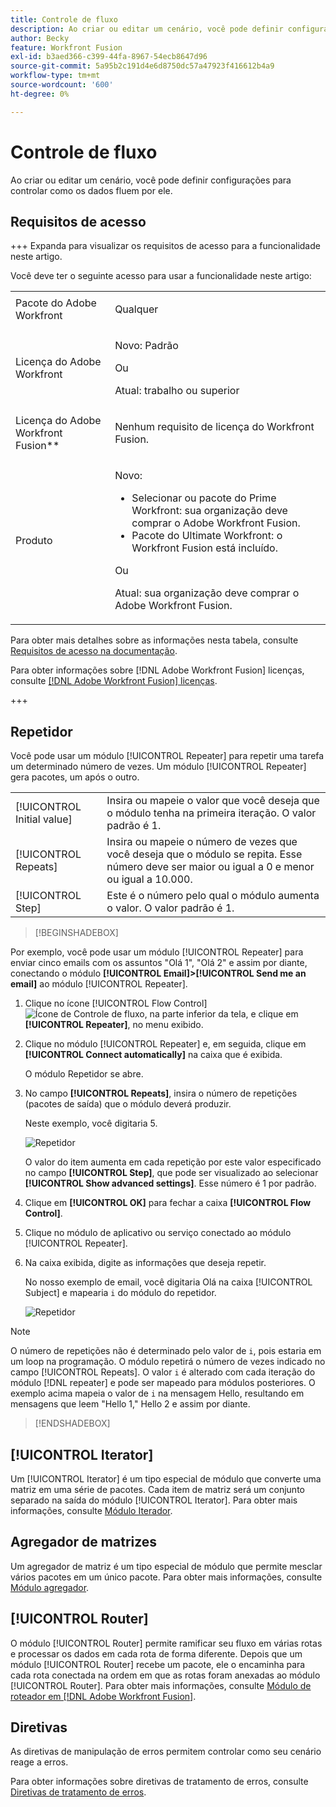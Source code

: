 ```yaml
---
title: Controle de fluxo
description: Ao criar ou editar um cenário, você pode definir configurações para controlar como os dados fluem por ele.
author: Becky
feature: Workfront Fusion
exl-id: b3aed366-c399-44fa-8967-54ecb8647d96
source-git-commit: 5a95b2c191d4e6d8750dc57a47923f416612b4a9
workflow-type: tm+mt
source-wordcount: '600'
ht-degree: 0%

---
```


# Controle de fluxo

Ao criar ou editar um cenário, você pode definir configurações para controlar como os dados fluem por ele.

## Requisitos de acesso

+++ Expanda para visualizar os requisitos de acesso para a funcionalidade neste artigo.

Você deve ter o seguinte acesso para usar a funcionalidade neste artigo:

<table style="table-layout:auto">
 <col> 
 <col> 
 <tbody> 
  <tr> 
   <td role="rowheader">Pacote do Adobe Workfront</td> 
   <td> <p>Qualquer</p> </td> 
  </tr> 
  <tr data-mc-conditions=""> 
   <td role="rowheader">Licença do Adobe Workfront</td> 
   <td> <p>Novo: Padrão</p><p>Ou</p><p>Atual: trabalho ou superior</p> </td> 
  </tr> 
  <tr> 
   <td role="rowheader">Licença do Adobe Workfront Fusion**</td> 
   <td>
   <p>Nenhum requisito de licença do Workfront Fusion.</p>
   </td> 
  </tr> 
  <tr> 
   <td role="rowheader">Produto</td> 
   <td>
   <p>Novo:</p> <ul><li>Selecionar ou pacote do Prime Workfront: sua organização deve comprar o Adobe Workfront Fusion.</li><li>Pacote do Ultimate Workfront: o Workfront Fusion está incluído.</li></ul>
   <p>Ou</p>
   <p>Atual: sua organização deve comprar o Adobe Workfront Fusion.</p>
   </td> 
  </tr>
 </tbody> 
</table>

Para obter mais detalhes sobre as informações nesta tabela, consulte [Requisitos de acesso na documentação](/help/workfront-fusion/references/licenses-and-roles/access-level-requirements-in-documentation.md).

Para obter informações sobre [!DNL Adobe Workfront Fusion] licenças, consulte [[!DNL Adobe Workfront Fusion] licenças](/help/workfront-fusion/set-up-and-manage-workfront-fusion/licensing-operations-overview/license-automation-vs-integration.md).

+++

## Repetidor

Você pode usar um módulo [!UICONTROL Repeater] para repetir uma tarefa um determinado número de vezes. Um módulo [!UICONTROL Repeater] gera pacotes, um após o outro.


<table>
    <tr>
        <td>[!UICONTROL Initial value]</td>
        <td>Insira ou mapeie o valor que você deseja que o módulo tenha na primeira iteração. O valor padrão é 1.</td>
    </tr>
    <tr>
        <td>[!UICONTROL Repeats]</td>
        <td>Insira ou mapeie o número de vezes que você deseja que o módulo se repita. Esse número deve ser maior ou igual a 0 e menor ou igual a 10.000.</td>
    </tr>
    <tr>
        <td>[!UICONTROL Step]</td>
        <td>Este é o número pelo qual o módulo aumenta o valor. O valor padrão é 1.</td>
    </tr>
</table>

>[!BEGINSHADEBOX]

Por exemplo, você pode usar um módulo [!UICONTROL Repeater] para enviar cinco emails com os assuntos &quot;Olá 1&quot;, &quot;Olá 2&quot; e assim por diante, conectando o módulo **[!UICONTROL Email]>[!UICONTROL Send me an email]** ao módulo [!UICONTROL Repeater].

1. Clique no ícone [!UICONTROL Flow Control] ![Ícone de Controle de fluxo](/help/workfront-fusion/references/apps-and-modules/assets/flow-control-icon.gif), na parte inferior da tela, e clique em **[!UICONTROL Repeater]**, no menu exibido.
1. Clique no módulo [!UICONTROL Repeater] e, em seguida, clique em **[!UICONTROL Connect automatically]** na caixa que é exibida.

   O módulo Repetidor se abre.

1. No campo **[!UICONTROL Repeats]**, insira o número de repetições (pacotes de saída) que o módulo deverá produzir.

   Neste exemplo, você digitaria 5.

   ![Repetidor](/help/workfront-fusion/references/apps-and-modules/assets/repeater-2-350x207.png)

   O valor do item aumenta em cada repetição por este valor especificado no campo **[!UICONTROL Step]**, que pode ser visualizado ao selecionar **[!UICONTROL Show advanced settings]**. Esse número é 1 por padrão.

1. Clique em **[!UICONTROL OK]** para fechar a caixa **[!UICONTROL Flow Control]**.

1. Clique no módulo de aplicativo ou serviço conectado ao módulo [!UICONTROL Repeater].
1. Na caixa exibida, digite as informações que deseja repetir.

   No nosso exemplo de email, você digitaria Olá na caixa [!UICONTROL Subject] e mapearia `i` do módulo do repetidor.

   ![Repetidor](/help/workfront-fusion/references/apps-and-modules/assets/repeater-3-350x207.png)



>[!NOTE]
>
>O número de repetições não é determinado pelo valor de `i`, pois estaria em um loop na programação. O módulo repetirá o número de vezes indicado no campo [!UICONTROL Repeats]. O valor `i` é alterado com cada iteração do módulo [!DNL repeater] e pode ser mapeado para módulos posteriores. O exemplo acima mapeia o valor de `i` na mensagem Hello, resultando em mensagens que leem &quot;Hello 1,&quot; Hello 2 e assim por diante.

>[!ENDSHADEBOX]

## [!UICONTROL Iterator]

Um [!UICONTROL Iterator] é um tipo especial de módulo que converte uma matriz em uma série de pacotes. Cada item de matriz será um conjunto separado na saída do módulo [!UICONTROL Iterator]. Para obter mais informações, consulte [Módulo Iterador](/help/workfront-fusion/references/modules/iterator-module.md).

## Agregador de matrizes

Um agregador de matriz é um tipo especial de módulo que permite mesclar vários pacotes em um único pacote. Para obter mais informações, consulte [Módulo agregador](/help/workfront-fusion/references/modules/aggregator-module.md).

## [!UICONTROL Router]

O módulo [!UICONTROL Router] permite ramificar seu fluxo em várias rotas e processar os dados em cada rota de forma diferente. Depois que um módulo [!UICONTROL Router] recebe um pacote, ele o encaminha para cada rota conectada na ordem em que as rotas foram anexadas ao módulo [!UICONTROL Router]. Para obter mais informações, consulte [Módulo de roteador em [!DNL Adobe Workfront Fusion]](/help/workfront-fusion/create-scenarios/add-modules/router-module.md).

## Diretivas

As diretivas de manipulação de erros permitem controlar como seu cenário reage a erros.

Para obter informações sobre diretivas de tratamento de erros, consulte [Diretivas de tratamento de erros](/help/workfront-fusion/references/errors/directives-for-error-handling.md).

